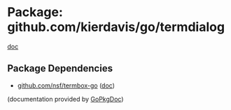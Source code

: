 Package: github.com/kierdavis/go/termdialog
===========================================

[doc](http://gopkgdoc.appspot.com/pkg/github.com/kierdavis/go/termdialog)


Package Dependencies
--------------------

* [github.com/nsf/termbox-go](https://github.com/nsf/termbox-go) ([doc](http://gopkgdoc.appspot.com/pkg/github.com/nsf/termbox-go))

(documentation provided by [GoPkgDoc](http://gopkgdoc.appspot.com/index))

